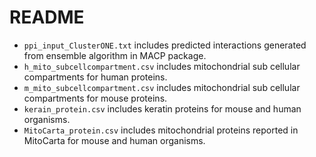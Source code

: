# README
- `ppi_input_ClusterONE.txt` includes predicted interactions 
generated from ensemble algorithm in MACP package.
- `h_mito_subcellcompartment.csv` includes mitochondrial sub cellular
compartments for human proteins. 
- `m_mito_subcellcompartment.csv` includes mitochondrial sub cellular
compartments for mouse proteins. 
- `kerain_protein.csv` includes keratin proteins for mouse 
and human organisms. 
- `MitoCarta_protein.csv` includes mitochondrial proteins
reported in MitoCarta for mouse and human organisms.
